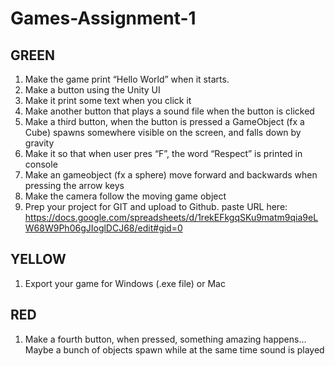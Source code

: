 # Games-Assignment-1

## GREEN

1. Make the game print “Hello World” when it starts.
2. Make a button using the Unity UI
3. Make it print some text when you click it
4. Make another button that plays a sound file when the button is clicked
5. Make a third button, when the button is pressed a GameObject (fx a Cube) spawns somewhere visible on the
screen, and falls down by gravity
6. Make it so that when user pres “F”, the word “Respect” is printed in console
7. Make an gameobject (fx a sphere) move forward and backwards when pressing the arrow keys
8. Make the camera follow the moving game object
9. Prep your project for GIT and upload to Github. paste URL here:
https://docs.google.com/spreadsheets/d/1rekEFkgqSKu9matm9qia9eLW68W9Ph06gJIoglDCJ68/edit#gid=0

## YELLOW

1. Export your game for Windows (.exe file) or Mac

## RED

1. Make a fourth button, when pressed, something amazing happens… Maybe a bunch of objects spawn while
at the same time sound is played
